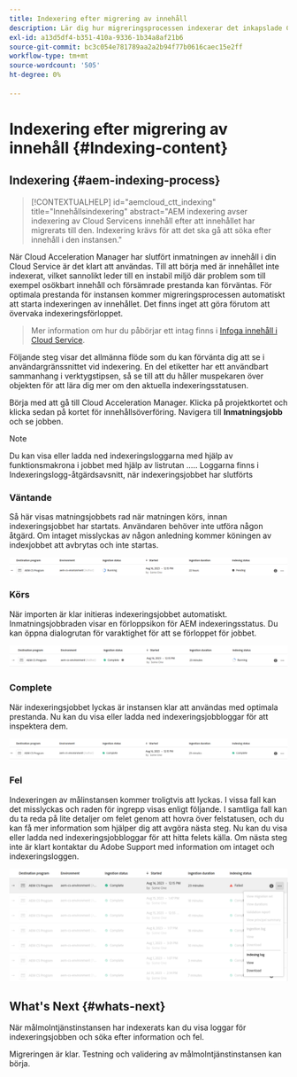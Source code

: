 ```yaml
---
title: Indexering efter migrering av innehåll
description: Lär dig hur migreringsprocessen indexerar det inkapslade Cloud Servicen i målinstansen.
exl-id: a13d5df4-b351-410a-9336-1b34a8af21b6
source-git-commit: bc3c054e781789aa2a2b94f77b0616caec15e2ff
workflow-type: tm+mt
source-wordcount: '505'
ht-degree: 0%

---
```


# Indexering efter migrering av innehåll {#Indexing-content}

## Indexering {#aem-indexing-process}

>[!CONTEXTUALHELP]
>id="aemcloud_ctt_indexing"
>title="Innehållsindexering"
>abstract="AEM indexering avser indexering av Cloud Servicens innehåll efter att innehållet har migrerats till den. Indexering krävs för att det ska gå att söka efter innehåll i den instansen."

När Cloud Acceleration Manager har slutfört inmatningen av innehåll i din Cloud Service är det klart att användas. Till att börja med är innehållet inte indexerat, vilket sannolikt leder till en instabil miljö där problem som till exempel osökbart innehåll och försämrade prestanda kan förväntas.
För optimala prestanda för instansen kommer migreringsprocessen automatiskt att starta indexeringen av innehållet. Det finns inget att göra förutom att övervaka indexeringsförloppet.

> Mer information om hur du påbörjar ett intag finns i [Infoga innehåll i Cloud Service](/help/journey-migration/content-transfer-tool/using-content-transfer-tool/ingesting-content.md).

Följande steg visar det allmänna flöde som du kan förvänta dig att se i användargränssnittet vid indexering. En del etiketter har ett användbart sammanhang i verktygstipsen, så se till att du håller muspekaren över objekten för att lära dig mer om den aktuella indexeringsstatusen.

Börja med att gå till Cloud Acceleration Manager. Klicka på projektkortet och klicka sedan på kortet för innehållsöverföring. Navigera till **Inmatningsjobb**
och se jobben.

>[!NOTE]
>Du kan visa eller ladda ned indexeringsloggarna med hjälp av funktionsmakrona i jobbet med hjälp av listrutan ..... Loggarna finns i
> Indexeringslogg-åtgärdsavsnitt, när indexeringsjobbet har slutförts

### Väntande

Så här visas matningsjobbets rad när matningen körs, innan indexeringsjobbet har startats. Användaren behöver inte utföra någon åtgärd. Om intaget misslyckas av någon anledning kommer köningen av indexjobbet att avbrytas och inte startas.

![bild](/help/journey-migration/content-transfer-tool/assets-indexing/pending.png)

### Körs

När importen är klar initieras indexeringsjobbet automatiskt. Inmatningsjobbraden visar en förloppsikon för AEM indexeringsstatus. Du kan öppna dialogrutan för varaktighet för att se förloppet för jobbet.

![bild](/help/journey-migration/content-transfer-tool/assets-indexing/running.png)

### Complete

När indexeringsjobbet lyckas är instansen klar att användas med optimala prestanda. Nu kan du visa eller ladda ned indexeringsjobbloggar för att inspektera dem.

![bild](/help/journey-migration/content-transfer-tool/assets-indexing/complete.png)

### Fel

Indexeringen av målinstansen kommer troligtvis att lyckas. I vissa fall kan det misslyckas och raden för ingrepp visas enligt följande. I samtliga fall kan du ta reda på lite detaljer om felet genom att hovra över felstatusen, och du kan få mer information som hjälper dig att avgöra nästa steg. Nu kan du visa eller ladda ned indexeringsjobbloggar för att hitta felets källa. Om nästa steg inte är klart kontaktar du Adobe Support med information om intaget och indexeringsloggen.

![bild](/help/journey-migration/content-transfer-tool/assets-indexing/failed.png)

## What&#39;s Next {#whats-next}

När målmolntjänstinstansen har indexerats kan du visa loggar för indexeringsjobben och söka efter information och fel.

Migreringen är klar. Testning och validering av målmolntjänstinstansen kan börja.
